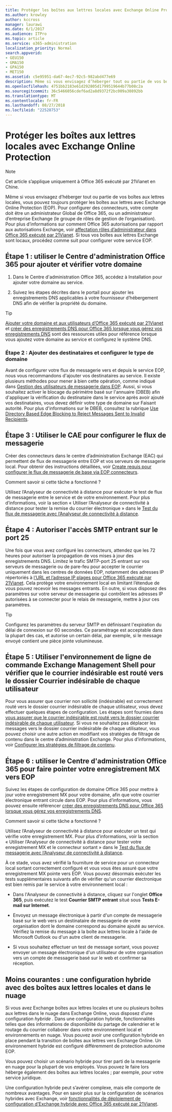```yaml
---
title: Protéger les boîtes aux lettres locales avec Exchange Online Protection
ms.author: krowley
author: kccross
manager: laurawi
ms.date: 6/1/2017
ms.audience: ITPro
ms.topic: article
ms.service: o365-administration
localization_priority: Normal
search.appverid:
- GEU150
- GMA150
- GPA150
- MET150
ms.assetid: c5e95951-da67-4ec7-92c5-982abd477e69
description: Même si vous envisagez d’héberger tout ou partie de vos boîtes aux lettres locales, vous pouvez toujours protéger les boîtes aux lettres avec Exchange Online Protection (EOP). Pour configurer des connecteurs, votre compte doit être un administrateur Global de Office 365, ou un administrateur d’entreprise Exchange (le groupe de rôles de gestion de l’organisation). Pour plus d’informations sur comment Office 365 autorisations par rapport aux autorisations Exchange, voir affectation rôles d’administrateur dans Office 365 exécuté par 21Vianet. Si tous vos boîtes aux lettres Exchange sont locaux, procédez comme suit pour configurer votre service EOP.
ms.openlocfilehash: 4751bb2183e61d292805d1799519644b77b08c2a
ms.sourcegitcommit: 36c5466056cdef6ad2a8d9372f2bc009a30892bb
ms.translationtype: MT
ms.contentlocale: fr-FR
ms.lasthandoff: 08/27/2018
ms.locfileid: "22528753"
---
```

# <a name="protect-on-premises-mailboxes-with-exchange-online-protection"></a>Protéger les boîtes aux lettres locales avec Exchange Online Protection

> [!NOTE]
> Cet article s’applique uniquement à Office 365 exécuté par 21Vianet en Chine. 
  
Même si vous envisagez d’héberger tout ou partie de vos boîtes aux lettres locales, vous pouvez toujours protéger les boîtes aux lettres avec Exchange Online Protection (EOP). Pour configurer des connecteurs, votre compte doit être un administrateur Global de Office 365, ou un administrateur d’entreprise Exchange (le groupe de rôles de gestion de l’organisation). Pour plus d’informations sur comment Office 365 autorisations par rapport aux autorisations Exchange, voir [affectation rôles d’administrateur dans Office 365 exécuté par 21Vianet](https://support.office.com/article/d58b8089-cbfd-41ec-b64c-9cfcbef495ac). Si tous vos boîtes aux lettres Exchange sont locaux, procédez comme suit pour configurer votre service EOP. 
  
## <a name="step-1-use-the-office-365-admin-center-to-add-and-verify-your-domain"></a>Étape 1 : utiliser le Centre d'administration Office 365 pour ajouter et vérifier votre domaine

1. Dans le Centre d'administration Office 365, accédez à Installation pour ajouter votre domaine au service.
    
2.  Suivez les étapes décrites dans le portail pour ajouter les enregistrements DNS applicables à votre fournisseur d’hébergement DNS afin de vérifier la propriété du domaine. 
    
> [!TIP]
> [Ajouter votre domaine et aux utilisateurs d’Office 365 exécuté par 21Vianet](https://support.office.com/article/1cd4839b-d051-46b8-ab9b-bc7752024e78) et [créer des enregistrements DNS pour Office 365 lorsque vous gérez vos enregistrements DNS](https://support.office.com/article/0669bf14-414d-4f51-8231-6b710ce7980b) sont des ressources utiles pour référence lorsque vous ajoutez votre domaine au service et configurez le système DNS. 
  
### <a name="step-2-add-recipients-and-configure-the-domain-type"></a>Étape 2 : Ajouter des destinataires et configurer le type de domaine

Avant de configurer votre flux de messagerie vers et depuis le service EOP, nous vous recommandons d'ajouter vos destinataires au service. Il existe plusieurs méthodes pour mener à bien cette opération, comme indiqué dans [Gestion des utilisateurs de messagerie dans EOP](https://go.microsoft.com/fwlink/?LinkId=506782). Aussi, si vous souhaitez activer le blocage du périmètre basé sur l'annuaire (DBEB) afin d'appliquer la vérification du destinataire dans le service après avoir ajouté vos destinataires, vous devez définir votre type de domaine sur Faisant autorité. Pour plus d'informations sur le DBEB, consultez la rubrique [Use Directory Based Edge Blocking to Reject Messages Sent to Invalid Recipients](https://go.microsoft.com/fwlink/?LinkId=506781).
  
## <a name="step-3-use-the-eac-to-set-up-mail-flow"></a>Étape 3 : Utiliser le CAE pour configurer le flux de messagerie

Créer des connecteurs dans le centre d’administration Exchange (EAC) qui permettent de flux de messagerie entre EOP et vos serveurs de messagerie local. Pour obtenir des instructions détaillées, voir [Create requis pour configurer le flux de messagerie de base via EOP connecteurs](https://go.microsoft.com/fwlink/?LinkId=506780).
  
 Comment savoir si cette tâche a fonctionné ? 
  
 Utilisez l’Analyseur de connectivité à distance pour exécuter le test de flux de messagerie entre le service et de votre environnement. Pour plus d’informations, voir la section « Utiliser l’Analyseur de connectivité à distance pour tester la remise du courrier électronique » dans le [Test du flux de messagerie avec l’Analyseur de connectivité à distance](https://go.microsoft.com/fwlink/?LinkId=506784).
  
## <a name="step-4-allow-inbound-port-25-smtp-access"></a>Étape 4 : Autoriser l'accès SMTP entrant sur le port 25

Une fois que vous avez configuré les connecteurs, attendez que les 72 heures pour autoriser la propagation de vos mises à jour des enregistrements DNS. Limitez le trafic SMTP-port 25 entrant sur vos serveurs de messagerie ou de pare-feu pour accepter le courrier uniquement dans les centres de données EOP, notamment des adresses IP répertoriés à [l’URL et l’adresse IP plages pour Office 365 exécuté par 21Vianet](https://support.office.com/article/5c47c07d-f9b6-4b78-a329-bfdc1b6da7a0#__exchange_online_protection). Cela protège votre environnement local en limitant l’étendue de vous pouvez recevoir les messages entrants. En outre, si vous disposez des paramètres sur votre serveur de messagerie qui contrôlent les adresses IP autorisées à se connecter pour le relais de messagerie, mettre à jour ces paramètres.
  
> [!TIP]
> Configurez les paramètres du serveur SMTP en définissant l'expiration du délai de connexion sur 60 secondes. Ce paramétrage est acceptable dans la plupart des cas, et autorise un certain délai, par exemple, si le message envoyé contient une pièce jointe volumineuse. 
  
## <a name="step-5-use-the-shell-to-ensure-that-spam-is-routed-to-each-users-junk-email-folder"></a>Étape 5 : Utiliser l'environnement de ligne de commande Exchange Management Shell pour vérifier que le courrier indésirable est routé vers le dossier Courrier indésirable de chaque utilisateur

Pour vous assurer que courrier non sollicité (indésirable) est correctement routé vers le dossier courrier indésirable de chaque utilisateur, vous devez effectuer quelques étapes de configuration. Les étapes sont fournies dans [vous assurer que le courrier indésirable est routé vers le dossier courrier indésirable de chaque utilisateur](https://go.microsoft.com/fwlink/?LinkId=506804). Si vous ne souhaitez pas déplacer les messages vers le dossier courrier indésirable de chaque utilisateur, vous pouvez choisir une autre action en modifiant vos stratégies de filtrage de contenu dans le centre d’administration Exchange. Pour plus d’informations, voir [Configurer les stratégies de filtrage de contenu](https://go.microsoft.com/fwlink/?LinkId=506805). 
  
## <a name="step-6-use-the-office-365-admin-center-to-point-your-mx-record-to-eop"></a>Étape 6 : utiliser le Centre d'administration Office 365 pour faire pointer votre enregistrement MX vers EOP

Suivez les étapes de configuration de domaine Office 365 pour mettre à jour votre enregistrement MX pour votre domaine, afin que votre courrier électronique entrant circule dans EOP. Pour plus d’informations, vous pouvez ensuite référencer [créer des enregistrements DNS pour Office 365 lorsque vous gérez vos enregistrements DNS](https://support.office.com/article/0669bf14-414d-4f51-8231-6b710ce7980b).
  
Comment savoir si cette tâche a fonctionné ?
  
 Utilisez l’Analyseur de connectivité à distance pour exécuter un test qui vérifie votre enregistrement MX. Pour plus d’informations, voir la section « Utiliser l’Analyseur de connectivité à distance pour tester votre enregistrement MX et le connecteur sortant » dans le [Test du flux de messagerie avec l’Analyseur de connectivité à distance](https://go.microsoft.com/fwlink/?LinkId=506784). 
  
À ce stade, vous avez vérifié la fourniture de service pour un connecteur local sortant correctement configuré et vous vous êtes assuré que votre enregistrement MX pointe vers EOP. Vous pouvez désormais exécuter les tests supplémentaires suivants afin de vérifier qu'un courrier électronique est bien remis par le service à votre environnement local :
  
- Dans l'Analyseur de connectivité à distance, cliquez sur l'onglet **Office 365**, puis exécutez le test **Courrier SMTP entrant** situé sous **Tests E-mail sur Internet**.
    
- Envoyez un message électronique à partir d'un compte de messagerie basé sur le web vers un destinataire de messagerie de votre organisation dont le domaine correspond au domaine ajouté au service. Vérifiez la remise du message à la boîte aux lettres locale à l'aide de Microsoft Outlook ou d'un autre client de messagerie.
    
- Si vous souhaitez effectuer un test de message sortant, vous pouvez envoyer un message électronique d'un utilisateur de votre organisation vers un compte de messagerie basé sur le web et confirmer sa réception.
    
## <a name="less-common-a-hybrid-setup-with-mailboxes-on-premises-and-in-the-cloud"></a>Moins courantes : une configuration hybride avec des boîtes aux lettres locales et dans le nuage

Si vous avez Exchange boîtes aux lettres locales et une ou plusieurs boîtes aux lettres dans le nuage dans Exchange Online, vous disposez d’une configuration *hybride* . Dans une configuration hybride, fonctionnalités telles que des informations de disponibilité du partage de calendrier et le routage du courrier collaborer dans votre environnement local et environnements en nuage. Vous pouvez avoir une configuration hybride en place pendant la transition de boîtes aux lettres vers Exchange Online. Un environnement hybride est configuré différemment de protection autonome EOP. 
  
Vous pouvez choisir un scénario hybride pour tirer parti de la messagerie en nuage pour la plupart de vos employés. Vous pouvez le faire lors héberge également des boîtes aux lettres locales ; par exemple, pour votre service juridique. 
  
Une configuration hybride peut s’avérer complexe, mais elle comporte de nombreux avantages. Pour en savoir plus sur la configuration de scénarios hybrides avec Exchange, voir [fonctionnalités de déploiement de configuration d’Exchange hybride avec Office 365 exécuté par 21Vianet](https://support.office.com/article/26e7cc26-c980-4cc5-a082-c333de544b6d).
  


